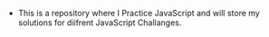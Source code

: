 - This is a repository  where  I Practice JavaScript and will store my solutions for diifrent JavaScript Challanges.   